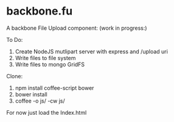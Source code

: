 backbone.fu
===========

A backbone File Upload component:
 (work in progress:)

To Do:
1. Create NodeJS mutlipart server with express and /upload uri
2. Write files to file system
3. Write files to mongo GridFS

Clone:

1. npm install coffee-script bower
2. bower install
3. coffee -o js/ -cw js/

For now just load the Index.html
